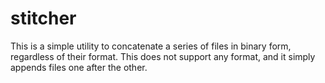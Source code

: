 # stitcher
This is a simple utility to concatenate a series of files in binary form, regardless of their format. This does not support any format, and it simply appends files one after the other.
